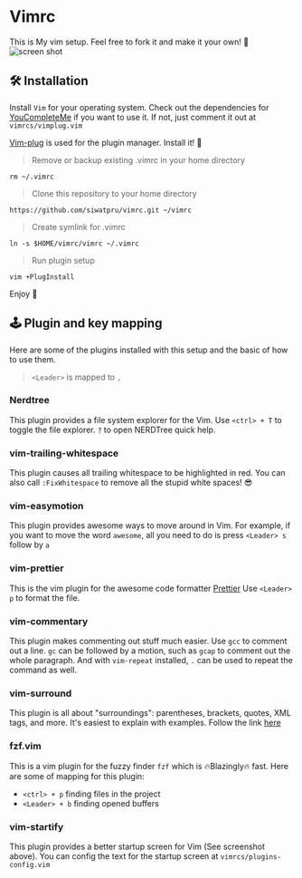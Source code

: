 Vimrc
=============
This is My vim setup. Feel free to fork it and make it your own! 🚀
![screen shot](https://i.imgur.com/34gb6yy.png "Screenshot")

## 🛠 Installation

Install `Vim` for your operating system. Check out the dependencies
for [YouCompleteMe](https://github.com/Valloric/YouCompleteMe) if you
want to use it. If not, just comment it out at `vimrcs/vimplug.vim` 


[Vim-plug](https://github.com/junegunn/vim-plug) is used for the
plugin manager. Install it! 🌺


> Remove or backup existing .vimrc in your home directory

	rm ~/.vimrc

> Clone this repository to your home directory

	https://github.com/siwatpru/vimrc.git ~/vimrc

> Create symlink for .vimrc

	ln -s $HOME/vimrc/vimrc ~/.vimrc

> Run plugin setup

	vim +PlugInstall

Enjoy 🎉

## 🕹 Plugin and key mapping
Here are some of the plugins installed with this setup and the basic 
of how to use them.

> `<Leader>` is mapped to `,`

### Nerdtree
This plugin provides a file system explorer for the Vim. Use `<ctrl> + T`
to toggle the file explorer. `?` to open NERDTree quick help.

### vim-trailing-whitespace
This plugin causes all trailing whitespace to be highlighted in red.
You can also call `:FixWhitespace` to remove all the stupid white
spaces! 😎

### vim-easymotion
This plugin provides awesome ways to move around in Vim. For example,
if you want to move the word `awesome`, all you need to do is press
`<Leader> s` follow by `a`

### vim-prettier
This is the vim plugin for the awesome code formatter
[Prettier](https://github.com/prettier/prettier) Use `<Leader> p`
to format the file.

### vim-commentary
This plugin makes commenting out stuff much easier. Use `gcc` to
comment out a line. `gc` can be followed by a motion, such as `gcap`
to comment out the whole paragraph. And with `vim-repeat` installed,
`.` can be used to repeat the command as well.

### vim-surround
This plugin is all about "surroundings": parentheses, brackets, quotes,
XML tags, and more. It's easiest to explain with examples. Follow the
link [here](https://github.com/tpope/vim-surround)

### fzf.vim
This is a vim plugin for the fuzzy finder `fzf` which is 🔥Blazingly🔥 fast.
Here are some of mapping for this plugin:

- `<ctrl> + p` finding files in the project
- `<Leader> + b` finding opened buffers

### vim-startify
This plugin provides a better startup screen for Vim (See screenshot above).
You can config the text for the startup screen at `vimrcs/plugins-config.vim`









